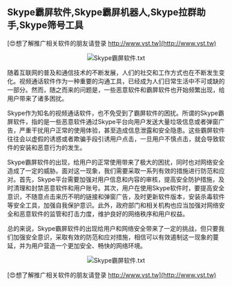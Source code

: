 ## **Skype霸屏软件,Skype霸屏机器人,Skype拉群助手,Skype筛号工具**

[😍想了解推广相关软件的朋友请登录 http://www.vst.tw](http://www.vst.tw)

 <center><img src="https://vst.tw/MP4/tuiguang/png/2.png" alt="Skype霸屏软件.txt"></center>

随着互联网的普及和通信技术的不断发展，人们的社交和工作方式也在不断发生变化。视频通话软件作为一种重要的沟通工具，已经成为人们日常生活中不可或缺的一部分。然而，随之而来的问题是，一些恶意软件和霸屏软件也开始频繁出现，给用户带来了诸多困扰。

Skype作为知名的视频通话软件，也不免受到了霸屏软件的困扰。所谓的Skype霸屏软件，指的是一些恶意软件通过Skype平台向用户发送大量垃圾信息或者弹窗广告，严重干扰用户正常的使用体验，甚至造成信息泄露和安全隐患。这些霸屏软件往往会以虚假的诱惑或者欺骗手段引诱用户点击，一旦用户不慎点击，就会导致软件的安装和恶意行为的发生。

Skype霸屏软件的出现，给用户的正常使用带来了极大的困扰，同时也对网络安全造成了一定的威胁。面对这一现象，我们需要采取一系列有效的措施进行防范和应对。首先，Skype平台需要加强对用户信息和内容的审核，提高安全防护措施，及时清理和封禁恶意软件和用户账号。其次，用户在使用Skype软件时，要提高安全意识，不随意点击来历不明的链接和弹窗广告，及时更新软件版本，安装杀毒软件等安全工具，加强自我保护意识。此外，政府部门和相关机构也应当加强对网络安全和恶意软件的监管和打击力度，维护良好的网络秩序和用户权益。

总的来说，Skype霸屏软件的出现给用户和网络安全带来了一定的挑战，但只要我们加强安全意识，采取有效的防范和应对措施，相信可以有效遏制这一现象的蔓延，并为用户营造一个更加安全、畅快的网络环境。

 <center><img src="https://vst.tw/MP4/tuiguang/png/1.png" alt="Skype霸屏软件.txt"></center>

[😍想了解推广相关软件的朋友请登录 http://www.vst.tw](http://www.vst.tw)



